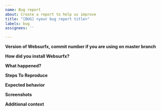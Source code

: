 ```yaml
---
name: Bug report
about: Create a report to help us improve
title: "[BUG] <your bug report title>"
labels: bug
assignees: ''

---
```


<!-- PLEASE FILL THESE FIELDS, IT REALLY HELPS THE MAINTAINERS OF Websurfx -->

**Version of Websurfx, commit number if you are using on master branch**
<!-- If you are running on master branch using git execute this command
in order to fetch the latest commit ID:
```
git log -1
``` 
-->

**How did you install Websurfx?**
<!-- Did you install Websurfx following the README ? -->

**What happened?**
<!-- A clear and concise description of what the bug is. -->

**Steps To Reproduce**
<!-- How can we reproduce this issue? (as minimally and as precisely as possible) -->

**Expected behavior**
<!-- A clear and concise description of what you expected to happen. -->

**Screenshots**
<!-- If applicable, provide screenshots to help explain your problem better. -->

**Additional context**
<!-- Add any other context about the problem here. -->
